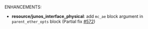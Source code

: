 <!-- markdownlint-disable-file MD013 MD041 -->
ENHANCEMENTS:

* **resource/junos_interface_physical**: add `mc_ae` block argument in `parent_ether_opts` block (Partial fix [#572](https://github.com/jeremmfr/terraform-provider-junos/issues/572))

